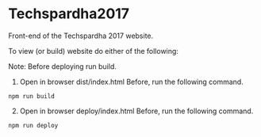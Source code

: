 # Techspardha2017
Front-end of the Techspardha 2017 website.

To view (or build) website do either of the following:

Note: Before deploying run build.

1. Open in browser dist/index.html 
Before, run the following command.
```
npm run build
```
2. Open in browser deploy/index.html
Before, run the following command.
```
npm run deploy
```